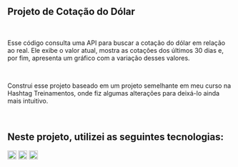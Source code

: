 <h2>Projeto de Cotação do Dólar</h2><br>
<p> Esse código consulta uma API para buscar a cotação do dólar em relação ao real. Ele exibe o valor atual, mostra as cotações dos últimos 30 dias e, por fim, apresenta um gráfico com a variação desses valores. </p><br>
<p> Construi esse projeto baseado em um projeto semelhante em meu curso na Hashtag Treinamentos, onde fiz algumas alterações para deixá-lo ainda mais intuitivo. </p><br>
<h2>Neste projeto, utilizei as seguintes tecnologias:</h2>
<p align="left">
    <img src="https://cdn.jsdelivr.net/gh/devicons/devicon/icons/python/python-original.svg" alt="Python" width="20" height="20"/>
    <img src="https://cdn.jsdelivr.net/gh/devicons/devicon/icons/github/github-original.svg" alt="GitHub" width="20" height="20"/>
    <img src="https://cdn.jsdelivr.net/gh/devicons/devicon/icons/matplotlib/matplotlib-original.svg" alt="Matplotlib" width="20" height="20"/>
</p>
